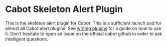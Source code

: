 Cabot Skeleton Alert Plugin
=====

This is the skeleton alert plugin for Cabot. This is a sufficient launch pad for almost all Cabot alert plugins. See [writing plugins](http://cabotapp.com/dev/writing-plugins.html) for a guide on how to use it. Don't hesitate to open an issue on the official cabot github in order to ask *intelligent* questions.


